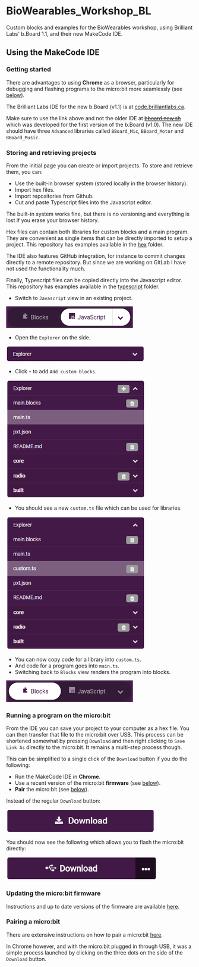 # BioWearables_Workshop_BL

Custom blocks and examples for the BioWearables workshop, using Brilliant Labs' b.Board 1.1, and their new MakeCode IDE.

## Using the MakeCode IDE

### Getting started

There are advantages to using **Chrome** as a browser, particularly for debugging and flashing programs to the micro:bit more seamlessly (see [below](#recommended-browser)).

The Brilliant Labs IDE for the new b.Board (v1.1) is at [code.brilliantlabs.ca](https://code.brilliantlabs.ca).

Make sure to use the link above and not the older IDE at [~~bboard.now.sh~~](https://bboard.now.sh/) which was developed for the first version of the b.Board (v1.0). The new IDE should have three `Advanced` libraries called `BBoard_Mic`, `BBoard_Motor` and `BBoard_Music`.

### Storing and retrieving projects

From the initial page you can create or import projects. To store and retrieve them, you can:

- Use the built-in browser system (stored locally in the browser history).
- Import hex files.
- Import repositories from Github.
- Cut and paste Typescript files into the Javascript editor.

The built-in system works fine, but there is no versioning and everything is lost if you erase your browser history.

Hex files can contain both libraries for custom blocks and a main program. They are convenient as single items that can be directly imported to setup a project. This repository has examples available in the [hex](./hex/) folder.

The IDE also features GitHub integration, for instance to commit changes directly to a remote repository. But since we are working on GitLab I have not used the functionality much.

Finally, Typescript files can be copied directly into the Javascript editor. This repository has examples available in the [typescript](./typescript/) folder.

- Switch to `Javascript` view in an existing project.

![Switch to Javascript view](images/IDE_toggle_javascript.png)

- Open the `Explorer` on the side.

![Open the explorer](images/IDE_explorer_1.png)

- Click `+` to add `Add custom blocks`.

![Add custom blocks](images/IDE_explorer_2.png)

- You should see a new `custom.ts` file which can be used for libraries.

![Add custom blocks](images/IDE_explorer_3.png)

- You can now copy code for a library into `custom.ts`.
- And code for a program goes into `main.ts`.
- Switching back to `Blocks` view renders the program into blocks.

![Switch to Javascript view](images/IDE_toggle_blocks.png)

### Running a program on the micro:bit

From the IDE you can save your project to your computer as a hex file. You can then transfer that file to the micro:bit over USB. This process can be shortened somewhat by pressing `Download` and then right clicking to `Save Link As` directly to the micro:bit. It remains a multi-step process though.

This can be simplified to a single click of the `Download` button if you do the following:

- Run the MakeCode IDE in **Chrome**.
- Use a recent version of the micro:bit **firmware** (see [below](#updating-the-microbit-firmware)).
- **Pair** the micro:bit (see [below](#pairing-a-microbit)).

Instead of the regular `Download` button:

![Regular download](images/IDE_download_1.png)

You should now see the following which allows you to flash the micro:bit directly:

![Regular download](images/IDE_download_2.png)

### Updating the micro:bit firmware

Instructions and up to date versions of the firmware are available [here](https://microbit.org/get-started/user-guide/firmware/).

### Pairing a micro:bit

There are extensive instructions on how to pair a micro:bit [here](https://makecode.microbit.org/v0/reference/bluetooth/bluetooth-pairing).

In Chrome however, and with the micro:bit plugged in through USB, it was a simple process launched by clicking on the three dots on the side of the `Download` button.
